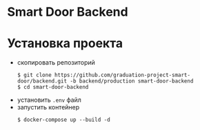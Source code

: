 # Smart Door Backend

# Установка проекта

- скопировать репозиторий
    ```console
    $ git clone https://github.com/graduation-project-smart-door/backend.git -b backend/production smart-door-backend
    $ cd smart-door-backend
    ```
- установить `.env` файл
- запустить контейнер
    ```console
    $ docker-compose up --build -d
    ```

